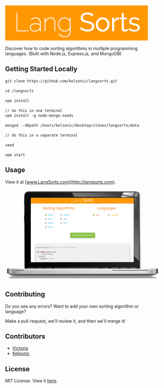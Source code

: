 ![Lang Sorts](/public/images/readme-logo.png)

Discover how to code sorting algorithms in multiple programming languages. (Built with Node.js, Express.js, and MongoDB)

## Getting Started Locally

```
git clone https://github.com/kelsonic/langsorts.git

cd /langsorts

npm install

// do this in one terminal
npm install -g node-mongo-seeds

mongod --dbpath /Users/kelsonic/Desktop/clones/langsorts/data

// do this in a separate terminal

seed

npm start
```

## Usage

View it at [www.LangSorts.com](http://langsorts.com).

![LangSorts example](/public/images/readme-image.jpg)

## Contributing

Do you see any errors? Want to add your own sorting algorithm or language?

Make a pull-request, we'll review it, and then we'll merge it!

## Contributors

* [Victoria](https://github.com/vic8722)
* [Kelsonic](https://github.com/kelsonic)

## License
MIT License. View it [here](LICENSE).